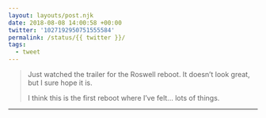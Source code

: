 ```yaml
---
layout: layouts/post.njk
date: 2018-08-08 14:00:58 +00:00
twitter: '1027192950751555584'
permalink: /status/{{ twitter }}/
tags: 
  - tweet
---
```


> Just watched the trailer for the Roswell reboot. It doesn’t look great, but I sure hope it is.
> 
> I think this is the first reboot where I’ve felt… lots of things.

---
